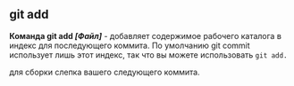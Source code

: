 
 ## git add

**Команда git add *[Файл]*** - добавляет содержимое рабочего каталога в индекс  для последующего коммита. По умолчанию git commit использует лишь этот индекс, так что вы можете использовать
 ```git add.```
 
 для сборки слепка вашего следующего коммита.
